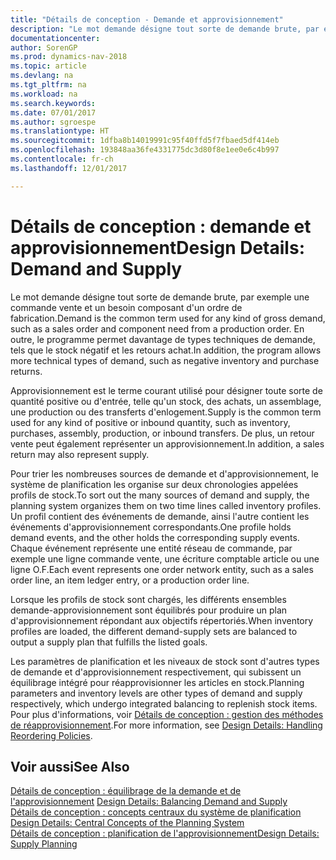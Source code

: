 ```yaml
---
title: "Détails de conception - Demande et approvisionnement"
description: "Le mot demande désigne tout sorte de demande brute, par exemple une commande vente et un besoin composant d'un ordre de fabrication. En outre, le programme permet davantage de types techniques de demande, tels que le stock négatif et les retours achat."
documentationcenter: 
author: SorenGP
ms.prod: dynamics-nav-2018
ms.topic: article
ms.devlang: na
ms.tgt_pltfrm: na
ms.workload: na
ms.search.keywords: 
ms.date: 07/01/2017
ms.author: sgroespe
ms.translationtype: HT
ms.sourcegitcommit: 1dfba8b14019991c95f40ffd5f7fbaed5df414eb
ms.openlocfilehash: 193848aa36fe4331775dc3d80f8e1ee0e6c4b997
ms.contentlocale: fr-ch
ms.lasthandoff: 12/01/2017

---
```

# <a name="design-details-demand-and-supply"></a><span data-ttu-id="9feb5-104">Détails de conception : demande et approvisionnement</span><span class="sxs-lookup"><span data-stu-id="9feb5-104">Design Details: Demand and Supply</span></span>
<span data-ttu-id="9feb5-105">Le mot demande désigne tout sorte de demande brute, par exemple une commande vente et un besoin composant d'un ordre de fabrication.</span><span class="sxs-lookup"><span data-stu-id="9feb5-105">Demand is the common term used for any kind of gross demand, such as a sales order and component need from a production order.</span></span> <span data-ttu-id="9feb5-106">En outre, le programme permet davantage de types techniques de demande, tels que le stock négatif et les retours achat.</span><span class="sxs-lookup"><span data-stu-id="9feb5-106">In addition, the program allows more technical types of demand, such as negative inventory and purchase returns.</span></span>  
  
 <span data-ttu-id="9feb5-107">Approvisionnement est le terme courant utilisé pour désigner toute sorte de quantité positive ou d'entrée, telle qu'un stock, des achats, un assemblage, une production ou des transferts d'enlogement.</span><span class="sxs-lookup"><span data-stu-id="9feb5-107">Supply is the common term used for any kind of positive or inbound quantity, such as inventory, purchases, assembly, production, or inbound transfers.</span></span> <span data-ttu-id="9feb5-108">De plus, un retour vente peut également représenter un approvisionnement.</span><span class="sxs-lookup"><span data-stu-id="9feb5-108">In addition, a sales return may also represent supply.</span></span>  
  
 <span data-ttu-id="9feb5-109">Pour trier les nombreuses sources de demande et d'approvisionnement, le système de planification les organise sur deux chronologies appelées profils de stock.</span><span class="sxs-lookup"><span data-stu-id="9feb5-109">To sort out the many sources of demand and supply, the planning system organizes them on two time lines called inventory profiles.</span></span> <span data-ttu-id="9feb5-110">Un profil contient des événements de demande, ainsi l'autre contient les événements d'approvisionnement correspondants.</span><span class="sxs-lookup"><span data-stu-id="9feb5-110">One profile holds demand events, and the other holds the corresponding supply events.</span></span> <span data-ttu-id="9feb5-111">Chaque événement représente une entité réseau de commande, par exemple une ligne commande vente, une écriture comptable article ou une ligne O.F.</span><span class="sxs-lookup"><span data-stu-id="9feb5-111">Each event represents one order network entity, such as a sales order line, an item ledger entry, or a production order line.</span></span>  
  
 <span data-ttu-id="9feb5-112">Lorsque les profils de stock sont chargés, les différents ensembles demande-approvisionnement sont équilibrés pour produire un plan d'approvisionnement répondant aux objectifs répertoriés.</span><span class="sxs-lookup"><span data-stu-id="9feb5-112">When inventory profiles are loaded, the different demand-supply sets are balanced to output a supply plan that fulfills the listed goals.</span></span>  
  
 <span data-ttu-id="9feb5-113">Les paramètres de planification et les niveaux de stock sont d'autres types de demande et d'approvisionnement respectivement, qui subissent un équilibrage intégré pour réapprovisionner les articles en stock.</span><span class="sxs-lookup"><span data-stu-id="9feb5-113">Planning parameters and inventory levels are other types of demand and supply respectively, which undergo integrated balancing to replenish stock items.</span></span> <span data-ttu-id="9feb5-114">Pour plus d'informations, voir [Détails de conception : gestion des méthodes de réapprovisionnement](design-details-handling-reordering-policies.md).</span><span class="sxs-lookup"><span data-stu-id="9feb5-114">For more information, see [Design Details: Handling Reordering Policies](design-details-handling-reordering-policies.md).</span></span>  
  
## <a name="see-also"></a><span data-ttu-id="9feb5-115">Voir aussi</span><span class="sxs-lookup"><span data-stu-id="9feb5-115">See Also</span></span>  
 <span data-ttu-id="9feb5-116">[Détails de conception : équilibrage de la demande et de l'approvisionnement](design-details-balancing-demand-and-supply.md) </span><span class="sxs-lookup"><span data-stu-id="9feb5-116">[Design Details: Balancing Demand and Supply](design-details-balancing-demand-and-supply.md) </span></span>  
 <span data-ttu-id="9feb5-117">[Détails de conception : concepts centraux du système de planification](design-details-central-concepts-of-the-planning-system.md) </span><span class="sxs-lookup"><span data-stu-id="9feb5-117">[Design Details: Central Concepts of the Planning System](design-details-central-concepts-of-the-planning-system.md) </span></span>  
 [<span data-ttu-id="9feb5-118">Détails de conception : planification de l'approvisionnement</span><span class="sxs-lookup"><span data-stu-id="9feb5-118">Design Details: Supply Planning</span></span>](design-details-supply-planning.md)
